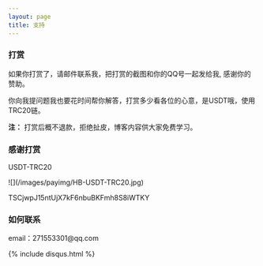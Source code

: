 ```yaml
---
layout: page
title: 支持 
---
```


<h3> 打赏 </h3>

如果你打赏了，请邮件联系我，把打赏的截图和你的QQ号一起发给我, 感谢你的赞助。

你向我提问题我也要花时间帮你解答，打赏多少看各位的心意，是USDT哦，使用TRC20链。

**注：** 打赏后概不退款，拒绝扯皮，博客内容供大家免费学习。

<h3> 感谢打赏 </h3> 
<p>USDT-TRC20</p>
![](/images/payimg/HB-USDT-TRC20.jpg)
<p>TSCjwpJ15ntUjX7kF6nbuBKFmh8S8iWTKY</p>

<h3> 如何联系 </h3>

<p> 
email：271553301@qq.com

{% include disqus.html %}

